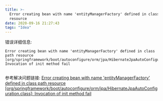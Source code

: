 ```yaml
---
title: >-
  Error creating bean with name 'entityManagerFactory' defined in class path
  resource
date: 2020-09-16 21:27:43
tags: "Idea"
---
```


错误详细信息:
```
Error creating bean with name 'entityManagerFactory' defined in class path resource [org/springframework/boot/autoconfigure/orm/jpa/HibernateJpaAutoConfiguration.class]: Invocation of init method fail


```
<!--more-->

参考解决问题链接:
[Error creating bean with name 'entityManagerFactory' defined in class path resource [org/springframework/boot/autoconfigure/orm/jpa/HibernateJpaAutoConfiguration.class]: Invocation of init method fail](https://www.cnblogs.com/fangwu/p/10652323.html)